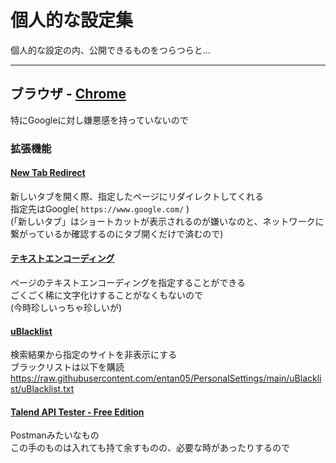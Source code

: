 # 個人的な設定集
個人的な設定の内、公開できるものをつらつらと...

---

## ブラウザ - [Chrome](https://www.google.com/intl/ja_jp/chrome/)
特にGoogleに対し嫌悪感を持っていないので
### 拡張機能
#### [New Tab Redirect](https://chrome.google.com/webstore/detail/new-tab-redirect/icpgjfneehieebagbmdbhnlpiopdcmna)
新しいタブを開く際、指定したページにリダイレクトしてくれる<br>
指定先はGoogle( `https://www.google.com/` )<br>
(「新しいタブ」はショートカットが表示されるのが嫌いなのと、ネットワークに繋がっているか確認するのにタブ開くだけで済むので)

#### [テキストエンコーディング](https://chrome.google.com/webstore/detail/set-character-encoding/bpojelgakakmcfmjfilgdlmhefphglae)
ページのテキストエンコーディングを指定することができる<br>
ごくごく稀に文字化けすることがなくもないので<br>
(今時珍しいっちゃ珍しいが)

#### [uBlacklist](https://chrome.google.com/webstore/detail/ublacklist/pncfbmialoiaghdehhbnbhkkgmjanfhe/)
検索結果から指定のサイトを非表示にする<br>
ブラックリストは以下を購読
https://raw.githubusercontent.com/entan05/PersonalSettings/main/uBlacklist/uBlacklist.txt

#### [Talend API Tester - Free Edition](https://chrome.google.com/webstore/detail/talend-api-tester-free-ed/aejoelaoggembcahagimdiliamlcdmfm)
Postmanみたいなもの<br>
この手のものは入れても持て余すものの、必要な時があったりするので
